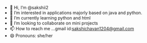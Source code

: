 - 👋 Hi, I’m @sakshii2
- 👀 I’m interested in applications majorly based on java and python.
- 🌱 I’m currently learning python and html
- 💞️ I’m looking to collaborate on mini projects 
- 📫 How to reach me ...gmail id:sakshichavan1204@gmail.com
- 😄 Pronouns: she/her


<!---
sakshii2/sakshii2 is a ✨ special ✨ repository because its `README.md` (this file) appears on your GitHub profile.
You can click the Preview link to take a look at your changes.
--->
